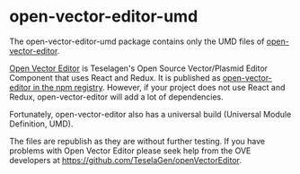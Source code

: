 # open-vector-editor-umd

The open-vector-editor-umd package contains only the UMD files of [open-vector-editor](https://www.npmjs.com/package/open-vector-editor).

[Open Vector Editor](https://github.com/TeselaGen/openVectorEditor) is Teselagen's Open Source Vector/Plasmid Editor Component that uses React and Redux. It is published as [open-vector-editor in the npm registry](https://www.npmjs.com/package/open-vector-editor). However, if your project does not use React and Redux, open-vector-editor will add a lot of dependencies.

Fortunately, open-vector-editor also has a universal build (Universal Module Definition, UMD).

The files are republish as they are without further testing.
If you have problems with Open Vector Editor please seek help from the OVE developers at https://github.com/TeselaGen/openVectorEditor.
